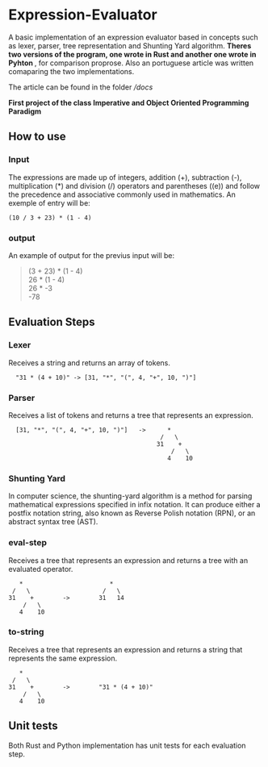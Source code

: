 # Expression-Evaluator
A basic implementation of an expression evaluator based in concepts such as lexer, parser, tree representation and Shunting Yard algorithm. <b> Theres two versions of the program, one wrote in Rust and another one wrote in Pyhton </b>, for comparison proprose. Also an portuguese article was written comaparing the two implementations.

The article can be found in the folder <i>/docs</i>

<b>First project of the class Imperative and Object Oriented Programming Paradigm </b>

## How to use

### Input 
The expressions are made up of integers, addition (+), subtraction (-), multiplication (*) and division (/) operators and parentheses ((e)) and follow the precedence and associative commonly used in mathematics. An exemple of entry will be:

    (10 / 3 + 23) * (1 - 4)

### output
An example of output for the previus input will be:

> (3 + 23) * (1 - 4)\
26 * (1 - 4)\
26 * -3\
-78

## Evaluation Steps

### Lexer

Receives a string and returns an array of tokens.

      "31 * (4 + 10)" -> [31, "*", "(", 4, "+", 10, ")"]
      
### Parser

Receives a list of tokens and returns a tree that represents an expression.
      
      [31, "*", "(", 4, "+", 10, ")"]   ->      *
                                              /   \
                                             31    +
                                                 /   \
                                                4    10
### Shunting Yard

In computer science, the shunting-yard algorithm is a method for parsing mathematical expressions specified in infix notation. It can produce either a postfix notation string, also known as Reverse Polish notation (RPN), or an abstract syntax tree (AST).

### eval-step

Receives a tree that represents an expression and returns a tree with an evaluated operator.

       *                        *
     /   \                    /   \
    31    +        ->        31   14
        /   \
       4    10

### to-string

Receives a tree that represents an expression and returns a string that represents the same expression.

       *
     /   \
    31    +        ->        "31 * (4 + 10)"
        /   \
       4    10

## Unit tests

Both Rust and Python implementation has unit tests for each evaluation step.
